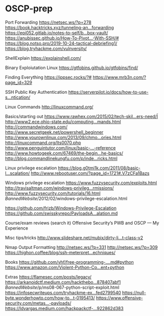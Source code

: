 # OSCP-prep
Port Forwarding
https://netsec.ws/?p=278
https://book.hacktricks.xyz/tunneling-an...forwarding
https://epi052.gitlab.io/notes-to-self/b...box-vault/
https://anubissec.github.io/How-To-Pivot...-With-SSH/#
https://blog.notso.pro/2019-10-24-tactical-debriefing1/
https://blog.tryhackme.com/vulnversity/

ShellExplain
https://explainshell.com/

Binary Exploiutation Linux
https://gtfobins.github.io/gtfobins/find/

Finding Everything
https://ippsec.rocks/?#
https://www.mrb3n.com/?page_id=329

SSH Public Key Authentication
https://serverpilot.io/docs/how-to-use-s...ntication/

Linux Commands
http://linuxcommand.org/

Basics/starting out
https://www.rawhex.com/2015/02/tech-skil...ers-need/Ī
http://www2.ece.ohio-state.edu/computing...mands.html
http://commandwindows.com/
http://www.secretgeek.net/powershell_beginner
http://www.yourownlinux.com/2013/09/chmo...ories.html
http://linuxcommand.org/lts0070.php
http://www.penguintutor.com/linux/basic-...-reference
http://www.howtogeek.com/67469/the-begin...he-basics/
http://blog.commandlinekungfu.com/p/inde...ricks.html

Linux privilege escalation
https://blog.g0tmi1k.com/2011/08/basic-l...scalation/
http://www.rebootuser.com/?page_id=1721#.V7zCFa1Bazs

Windows privilege escalation
https://www.fuzzysecurity.com/exploits.html
http://travisaltman.com/windows-privileg...rmissions/
http://www.fuzzysecurity.com/tutorials/16.html
*BannedWebsite*/2012/02/windows-privilege-escalation.html

https://github.com/frizb/Windows-Privilege-Escalation
https://github.com/swisskyrepo/PayloadsA...alation.md

Course/exam reviews (search it)
Offensive Security’s PWB and OSCP — My Experience

Misc tips/tricks
http://www.slideshare.net/mubix/dirty-li...t-class-v2

Nmap Output Formatting
http://netsec.ws/?p=331
http://netsec.ws/?p=309
https://highon.coffee/blog/ssh-meterpret...echniques/

Books
https://github.com/vhf/free-programming-....md#python
https://www.amazon.com/Violent-Python-Co...ent+python

Extras
https://flamesec.com/posts/legacy/
https://arkanoidctf.medium.com/hackthebo...878407abf1
*BannedWebsite*/p/ms08-067-python-script-exploit.html
https://infosecwriteups.com/tryhackme-ex...fed2799540
https://null-byte.wonderhowto.com/how-to...t-0195413/
https://www.offensive-security.com/metas...-payloads/
https://ldvargas.medium.com/hackpackctf-...922862d383
